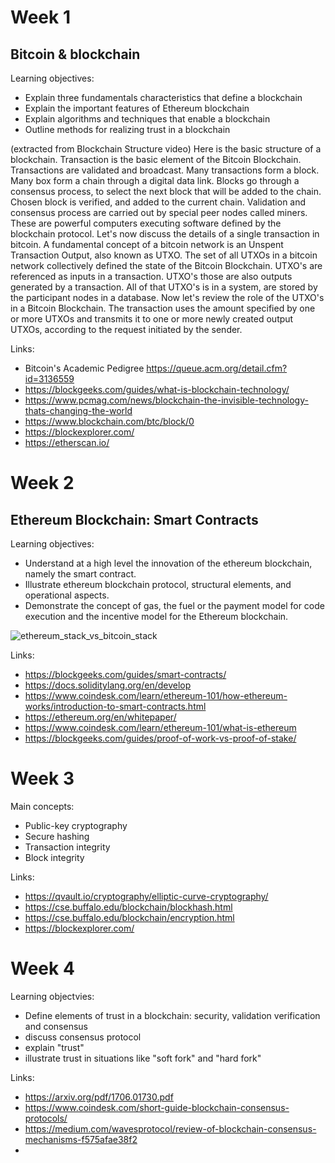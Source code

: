 # Week 1

##  Bitcoin & blockchain

Learning objectives:
- Explain three fundamentals characteristics that define a blockchain
- Explain the important features of Ethereum blockchain
- Explain algorithms and techniques that enable a blockchain
- Outline methods for realizing trust in a blockchain

(extracted from Blockchain Structure video)
Here is the basic structure of a blockchain. Transaction is the basic element of the Bitcoin Blockchain. Transactions are validated and broadcast. Many transactions form a block. Many box form a chain through a digital data link. Blocks go through a consensus process, to select the next block that will be added to the chain. Chosen block is verified, and added to the current chain. Validation and consensus process are carried out by special peer nodes called miners. These are powerful computers executing software defined by the blockchain protocol. Let's now discuss the details of a single transaction in bitcoin. A fundamental concept of a bitcoin network is an Unspent Transaction Output, also known as UTXO. The set of all UTXOs in a bitcoin network collectively defined the state of the Bitcoin Blockchain. UTXO's are referenced as inputs in a transaction. UTXO's those are also outputs generated by a transaction. All of that UTXO's is in a system, are stored by the participant nodes in a database. Now let's review the role of the UTXO's in a Bitcoin Blockchain. The transaction uses the amount specified by one or more UTXOs and transmits it to one or more newly created output UTXOs, according to the request initiated by the sender. 

Links:
- Bitcoin's Academic Pedigree https://queue.acm.org/detail.cfm?id=3136559
- https://blockgeeks.com/guides/what-is-blockchain-technology/
- https://www.pcmag.com/news/blockchain-the-invisible-technology-thats-changing-the-world
- https://www.blockchain.com/btc/block/0
- https://blockexplorer.com/
- https://etherscan.io/


# Week 2

## Ethereum Blockchain: Smart Contracts

Learning objectives:
- Understand at a high level the innovation of the ethereum blockchain, namely the smart contract. 
- Illustrate ethereum blockchain protocol, structural elements, and operational aspects. 
- Demonstrate the concept of gas, the fuel or the payment model for code execution and the incentive model for the Ethereum blockchain.

![ethereum_stack_vs_bitcoin_stack](https://user-images.githubusercontent.com/1301883/129811546-51b01f86-4f92-4ce0-b473-786eb9837f7c.png)

Links:
- https://blockgeeks.com/guides/smart-contracts/
- https://docs.soliditylang.org/en/develop
- https://www.coindesk.com/learn/ethereum-101/how-ethereum-works/introduction-to-smart-contracts.html
- https://ethereum.org/en/whitepaper/
- https://www.coindesk.com/learn/ethereum-101/what-is-ethereum
- https://blockgeeks.com/guides/proof-of-work-vs-proof-of-stake/


# Week 3

Main concepts:
- Public-key cryptography
- Secure hashing
- Transaction integrity
- Block integrity

Links:
- https://qvault.io/cryptography/elliptic-curve-cryptography/
- https://cse.buffalo.edu/blockchain/blockhash.html
- https://cse.buffalo.edu/blockchain/encryption.html
- https://blockexplorer.com/

# Week 4

Learning objectvies: 
- Define elements of trust in a blockchain: security, validation verification and consensus
- discuss consensus protocol
- explain "trust"
- illustrate trust in situations like "soft fork" and "hard fork"

Links:
- https://arxiv.org/pdf/1706.01730.pdf
- https://www.coindesk.com/short-guide-blockchain-consensus-protocols/
- https://medium.com/wavesprotocol/review-of-blockchain-consensus-mechanisms-f575afae38f2
- 

